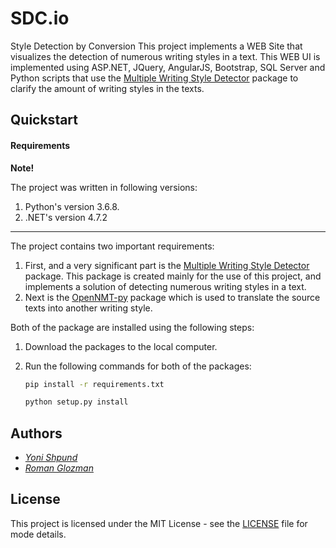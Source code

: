 # SDC<span>.io</span>
Style Detection by Conversion
This project implements a WEB Site that visualizes the detection of numerous writing styles in a text. This WEB UI is implemented using ASP<span>.NET</span>, JQuery, AngularJS, Bootstrap, SQL Server and Python scripts that use the [Multiple Writing Style Detector](https://github.com/romanglo/multiple-writing-style-detector) package to clarify the amount of writing styles in the texts.

## Quickstart

#### Requirements

**Note!** 

The project was written in following versions:

1. Python's version 3.6.8.
1. .NET's version 4.7.2

---

The project contains two important requirements:

1. First, and a very significant part is the [Multiple Writing Style Detector](https://github.com/romanglo/multiple-writing-style-detector) package. This package is created mainly for the use of this project, and implements a solution of detecting numerous writing styles in a text.
1. Next is the [OpenNMT-py](https://github.com/OpenNMT/OpenNMT-py) package which is used to translate the source texts into another writing style.

Both of the package are installed using the following steps:

1. Download the packages to the local computer.
1. Run the following commands for both of the packages: 

    ```bash
    pip install -r requirements.txt
    ```

    ```bash
    python setup.py install
    ```



## Authors

* *[Yoni Shpund](https://github.com/YoniShpund)*
* *[Roman Glozman](https://github.com/romanglo)*

## License
This project is licensed under the MIT License - see the [LICENSE](LICENSE) file for mode details.
